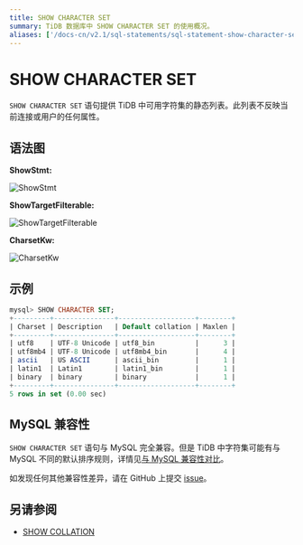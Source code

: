 ```yaml
---
title: SHOW CHARACTER SET
summary: TiDB 数据库中 SHOW CHARACTER SET 的使用概况。
aliases: ['/docs-cn/v2.1/sql-statements/sql-statement-show-character-set/','/docs-cn/v2.1/reference/sql/statements/show-character-set/']
---
```


# SHOW CHARACTER SET

`SHOW CHARACTER SET` 语句提供 TiDB 中可用字符集的静态列表。此列表不反映当前连接或用户的任何属性。

## 语法图

**ShowStmt:**

![ShowStmt](https://download.pingcap.com/images/docs-cn/sqlgram/ShowStmt.png)

**ShowTargetFilterable:**

![ShowTargetFilterable](https://download.pingcap.com/images/docs-cn/sqlgram/ShowTargetFilterable.png)

**CharsetKw:**

![CharsetKw](https://download.pingcap.com/images/docs-cn/sqlgram/CharsetKw.png)

## 示例

```sql
mysql> SHOW CHARACTER SET;
+---------+---------------+-------------------+--------+
| Charset | Description   | Default collation | Maxlen |
+---------+---------------+-------------------+--------+
| utf8    | UTF-8 Unicode | utf8_bin          |      3 |
| utf8mb4 | UTF-8 Unicode | utf8mb4_bin       |      4 |
| ascii   | US ASCII      | ascii_bin         |      1 |
| latin1  | Latin1        | latin1_bin        |      1 |
| binary  | binary        | binary            |      1 |
+---------+---------------+-------------------+--------+
5 rows in set (0.00 sec)
```

## MySQL 兼容性

`SHOW CHARACTER SET` 语句与 MySQL 完全兼容。但是 TiDB 中字符集可能有与 MySQL 不同的默认排序规则，详情见[与 MySQL 兼容性对比](/mysql-compatibility.md)。

如发现任何其他兼容性差异，请在 GitHub 上提交 [issue](https://github.com/pingcap/tidb/issues/new/choose)。

## 另请参阅

* [SHOW COLLATION](/sql-statements/sql-statement-show-collation.md)
